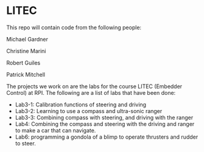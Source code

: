 
LITEC
================
This repo will contain code from the following people:

Michael Gardner

Christine Marini

Robert Guiles

Patrick Mitchell

The projects we work on are the labs for the course LITEC (Embedder Control) at RPI. The following are a list of labs that have been done:

* Lab3-1: Calibration functions of steering and driving
* Lab3-2: Learning to use a compass and ultra-sonic ranger
* Lab3-3: Combining compass with steering, and driving with the ranger
* Lab4:   Combining the compass and steering with the driving and ranger to make a car that can navigate.
* Lab6: programming a gondola of a blimp to operate thrusters and rudder to steer.

